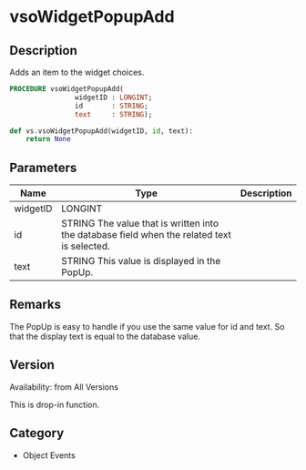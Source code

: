 # vsoWidgetPopupAdd

## Description
Adds an item to the widget choices.

```pascal
PROCEDURE vsoWidgetPopupAdd(
				widgetID : LONGINT;
				id       : STRING;
				text     : STRING);
```

```python
def vs.vsoWidgetPopupAdd(widgetID, id, text):
    return None
```

## Parameters
|Name|Type|Description|
|---|---|---|
|widgetID|LONGINT|   |
|id|STRING The value that is written into the database field when the related text is selected.|   |
|text|STRING This value is displayed in the PopUp.|   |

## Remarks
The PopUp is easy to handle if you use the same value for id and text. So that the display text is equal to the database value.

## Version
Availability: from All Versions

This is drop-in function.

## Category
* Object Events

